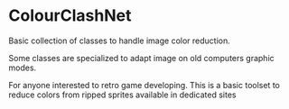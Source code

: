 # ColourClashNet
Basic collection of classes to handle image color reduction.

Some classes are specialized to adapt image on old computers graphic modes.


For anyone interested to retro game developing.
This is a basic toolset to reduce colors from ripped sprites available in dedicated sites
